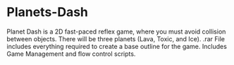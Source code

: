 # Planets-Dash
Planet Dash is a 2D fast-paced reflex game, where you must avoid collision between objects. There will be three planets (Lava, Toxic, and Ice).
.rar File includes everything required to create a base outline for the game. Includes Game Management and flow control scripts.
